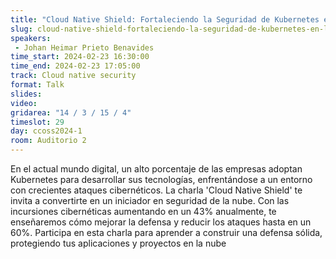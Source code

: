 ```yaml
---
title: "Cloud Native Shield: Fortaleciendo la Seguridad de Kubernetes en la Era Cloud"
slug: cloud-native-shield-fortaleciendo-la-seguridad-de-kubernetes-en-la-era-cloud
speakers:
 - Johan Heimar Prieto Benavides
time_start: 2024-02-23 16:30:00
time_end: 2024-02-23 17:05:00
track: Cloud native security
format: Talk
slides: 
video: 
gridarea: "14 / 3 / 15 / 4"
timeslot: 29
day: ccoss2024-1
room: Auditorio 2
---
```


En el actual mundo digital, un alto porcentaje de las empresas adoptan Kubernetes para desarrollar sus tecnologías, enfrentándose a un entorno con crecientes ataques cibernéticos. La charla 'Cloud Native Shield' te invita a convertirte en un iniciador en seguridad de la nube. Con las incursiones cibernéticas aumentando en un 43% anualmente, te enseñaremos cómo mejorar la defensa y reducir los ataques hasta en un 60%. Participa en esta charla para aprender a construir una defensa sólida, protegiendo tus aplicaciones y proyectos en la nube
